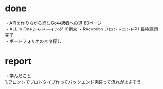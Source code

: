 # done
・APIを作りながら進むGo中級者への道 80ページ</br>
・ALL in One シャドーイング 10例文
・Recursion フロントエンドPJ 最終課題　完了</br>
・ポートフォリオのネタ探し</br>

# report
・学んだこと</br>
1.フロントでプロトタイプ作ってバックエンド実装って流れがよさそう</br>